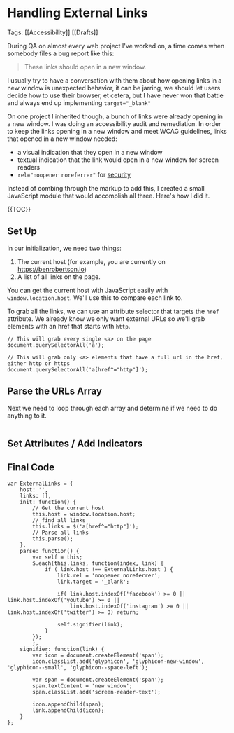 # Handling External Links

Tags: [[Accessibility]] [[Drafts]]

During QA on almost every web project I've worked on, a time comes when somebody files a bug report like this:

> These links should open in a new window.

I usually try to have a conversation with them about how opening links in a new window is unexpected behavior, it can be jarring, we should let users decide how to use their browser, et cetera, but I have never won that battle and always end up implementing `target="_blank"`

On one project I inherited though, a bunch of links were already opening in a new window. I was doing an accessibility audit and remediation. In order to keep the links opening in a new window and meet WCAG guidelines, links that opened in a new window needed:

 - a visual indication that they open in a new window
 - textual indication that the link would open in a new window for screen readers
 - `rel="noopener noreferrer"` for [security]()

Instead of combing through the markup to add this, I created a small JavaScript module that would accomplish all three. Here's how I did it.

{{TOC}}

## Set Up
In our initialization, we need two things:

1. The current host (for example, you are currently on https://benrobertson.io)
1. A list of all links on the page.

You can get the current host with JavaScript easily with `window.location.host`. We'll use this to compare each link to.

To grab all the links, we can use an attribute selector that targets the `href` attribute. We already know we only want external URLs so we'll grab elements with an href that starts with `http`.

```
// This will grab every single <a> on the page
document.querySelectorAll('a');

// This will grab only <a> elements that have a full url in the href, either http or https
document.querySelectorAll('a[href^="http"]');
```

## Parse the URLs Array
Next we need to loop through each array and determine if we need to do anything to it.

```

```

## Set Attributes / Add Indicators

## Final Code

```
var ExternalLinks = {
	host: '',
	links: [],
	init: function() {
		// Get the current host
		this.host = window.location.host;
		// find all links
		this.links = $('a[href^="http"]');
		// Parse all links
		this.parse();
	},
	parse: function() {
		var self = this;
		$.each(this.links, function(index, link) {
			if ( link.host !== ExternalLinks.host ) {
				link.rel = 'noopener noreferrer';
				link.target = '_blank';

				if(	link.host.indexOf('facebook') >= 0 || link.host.indexOf('youtube') >= 0 ||
					link.host.indexOf('instagram') >= 0 || link.host.indexOf('twitter') >= 0) return;

				self.signifier(link);
			}
		});
		},
	signifier: function(link) {
		var icon = document.createElement('span');
		icon.classList.add('glyphicon', 'glyphicon-new-window', 'glyphicon--small', 'glyphicon--space-left');

		var span = document.createElement('span');
		span.textContent = 'new window';
		span.classList.add('screen-reader-text');

		icon.appendChild(span);
		link.appendChild(icon);
	}
};
```